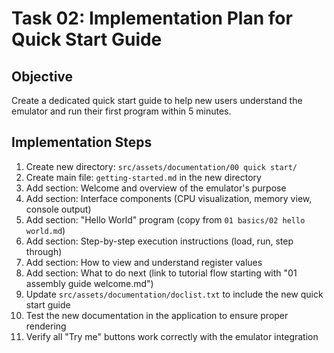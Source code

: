 # Task 02: Implementation Plan for Quick Start Guide

## Objective
Create a dedicated quick start guide to help new users understand the emulator and run their first program within 5 minutes.

## Implementation Steps

1. Create new directory: `src/assets/documentation/00 quick start/`
2. Create main file: `getting-started.md` in the new directory
3. Add section: Welcome and overview of the emulator's purpose
4. Add section: Interface components (CPU visualization, memory view, console output)
5. Add section: "Hello World" program (copy from `01 basics/02 hello world.md`)
6. Add section: Step-by-step execution instructions (load, run, step through)
7. Add section: How to view and understand register values
8. Add section: What to do next (link to tutorial flow starting with "01 assembly guide welcome.md")
9. Update `src/assets/documentation/doclist.txt` to include the new quick start guide
10. Test the new documentation in the application to ensure proper rendering
11. Verify all "Try me" buttons work correctly with the emulator integration
